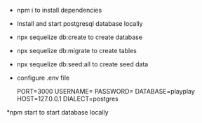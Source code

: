 
* npm i to install dependencies
* Install and start postgresql database locally
* npx sequelize db:create to create database
* npx sequelize db:migrate to create tables
* npx sequelize db:seed:all to create seed data

* configure .env file

  PORT=3000
  USERNAME=<username>
  PASSWORD=<db password>
  DATABASE=playplay
  HOST=127.0.0.1
  DIALECT=postgres

*npm start to start database locally
 
